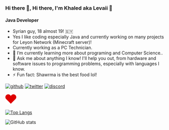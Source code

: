 ### Hi there 👋, Hi there, I'm Khaled aka Levaii 👋
#### Java Developer
* Syrian guy, 18 almost 19! 🇸🇾
* Yes I like coding especially Java and currently working on many projects for Leyon Network (Minecraft server)! 
* Currently working as a PC Technician.
* 🌱 I’m currently learning more about programing and Computer Science..
* 💬 Ask me about anything I know! I'll help you out, from hardware and software issues to programming problems, especially with languages I know.
* ⚡ Fun fact: Shawrma is the best food lol! 



[<img src='https://cdn.jsdelivr.net/npm/simple-icons@3.0.1/icons/github.svg' alt='github' height='40'>](https://github.com/Levaii)  [<img src='https://cdn.jsdelivr.net/npm/simple-icons@3.0.1/icons/twitter.svg' alt='twitter' height='40'>](https://twitter.com/Levaii5)  [<img src='https://cdn.jsdelivr.net/npm/simple-icons@3.0.1/icons/discord.svg' alt='discord' height='40'>](#Levaii1234)  

<a href='https://docs.github.com/en/github/supporting-the-open-source-community-with-github-sponsors'><img src='https://raw.githubusercontent.com/acervenky/animated-github-badges/master/assets/sponsorbadge.gif' width='35' height='35'></a> 

[![Top Langs](https://github-readme-stats.vercel.app/api/top-langs/?username=Levaii)](https://github.com/anuraghazra/github-readme-stats)

![GitHub stats](https://github-readme-stats.vercel.app/api?username=Levaii&show_icons=true)  

